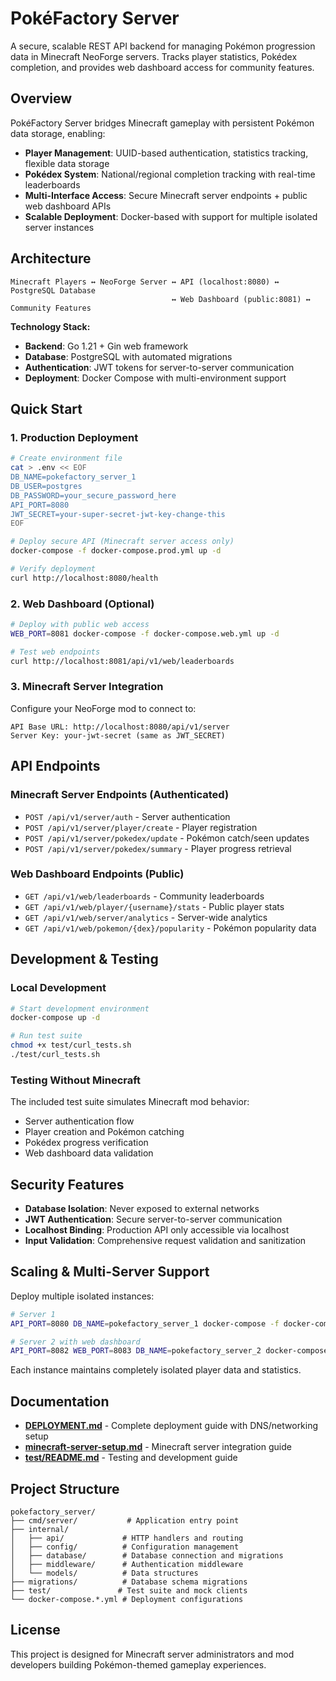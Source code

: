 # PokéFactory Server

A secure, scalable REST API backend for managing Pokémon progression data in Minecraft NeoForge servers. Tracks player statistics, Pokédex completion, and provides web dashboard access for community features.

## Overview

PokéFactory Server bridges Minecraft gameplay with persistent Pokémon data storage, enabling:
- **Player Management**: UUID-based authentication, statistics tracking, flexible data storage
- **Pokédex System**: National/regional completion tracking with real-time leaderboards
- **Multi-Interface Access**: Secure Minecraft server endpoints + public web dashboard APIs
- **Scalable Deployment**: Docker-based with support for multiple isolated server instances

## Architecture

```
Minecraft Players ↔ NeoForge Server ↔ API (localhost:8080) ↔ PostgreSQL Database
                                    ↔ Web Dashboard (public:8081) ↔ Community Features
```

**Technology Stack:**
- **Backend**: Go 1.21 + Gin web framework
- **Database**: PostgreSQL with automated migrations
- **Authentication**: JWT tokens for server-to-server communication
- **Deployment**: Docker Compose with multi-environment support

## Quick Start

### 1. Production Deployment
```bash
# Create environment file
cat > .env << EOF
DB_NAME=pokefactory_server_1
DB_USER=postgres
DB_PASSWORD=your_secure_password_here
API_PORT=8080
JWT_SECRET=your-super-secret-jwt-key-change-this
EOF

# Deploy secure API (Minecraft server access only)
docker-compose -f docker-compose.prod.yml up -d

# Verify deployment
curl http://localhost:8080/health
```

### 2. Web Dashboard (Optional)
```bash
# Deploy with public web access
WEB_PORT=8081 docker-compose -f docker-compose.web.yml up -d

# Test web endpoints
curl http://localhost:8081/api/v1/web/leaderboards
```

### 3. Minecraft Server Integration
Configure your NeoForge mod to connect to:
```
API Base URL: http://localhost:8080/api/v1/server
Server Key: your-jwt-secret (same as JWT_SECRET)
```

## API Endpoints

### Minecraft Server Endpoints (Authenticated)
- `POST /api/v1/server/auth` - Server authentication
- `POST /api/v1/server/player/create` - Player registration
- `POST /api/v1/server/pokedex/update` - Pokémon catch/seen updates
- `POST /api/v1/server/pokedex/summary` - Player progress retrieval

### Web Dashboard Endpoints (Public)
- `GET /api/v1/web/leaderboards` - Community leaderboards
- `GET /api/v1/web/player/{username}/stats` - Public player stats
- `GET /api/v1/web/server/analytics` - Server-wide analytics
- `GET /api/v1/web/pokemon/{dex}/popularity` - Pokémon popularity data

## Development & Testing

### Local Development
```bash
# Start development environment
docker-compose up -d

# Run test suite
chmod +x test/curl_tests.sh
./test/curl_tests.sh
```

### Testing Without Minecraft
The included test suite simulates Minecraft mod behavior:
- Server authentication flow
- Player creation and Pokémon catching
- Pokédex progress verification
- Web dashboard data validation

## Security Features

- **Database Isolation**: Never exposed to external networks
- **JWT Authentication**: Secure server-to-server communication
- **Localhost Binding**: Production API only accessible via localhost
- **Input Validation**: Comprehensive request validation and sanitization

## Scaling & Multi-Server Support

Deploy multiple isolated instances:
```bash
# Server 1
API_PORT=8080 DB_NAME=pokefactory_server_1 docker-compose -f docker-compose.prod.yml up -d

# Server 2 with web dashboard
API_PORT=8082 WEB_PORT=8083 DB_NAME=pokefactory_server_2 docker-compose -f docker-compose.web.yml -p server2 up -d
```

Each instance maintains completely isolated player data and statistics.

## Documentation

- **[DEPLOYMENT.md](DEPLOYMENT.md)** - Complete deployment guide with DNS/networking setup
- **[minecraft-server-setup.md](minecraft-server-setup.md)** - Minecraft server integration guide
- **[test/README.md](test/README.md)** - Testing and development guide

## Project Structure

```
pokefactory_server/
├── cmd/server/           # Application entry point
├── internal/
│   ├── api/             # HTTP handlers and routing
│   ├── config/          # Configuration management
│   ├── database/        # Database connection and migrations
│   ├── middleware/      # Authentication middleware
│   └── models/          # Data structures
├── migrations/          # Database schema migrations
├── test/               # Test suite and mock clients
└── docker-compose.*.yml # Deployment configurations
```

## License

This project is designed for Minecraft server administrators and mod developers building Pokémon-themed gameplay experiences.